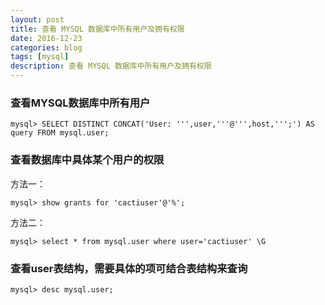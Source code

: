 ```yaml
---
layout: post
title: 查看 MYSQL 数据库中所有用户及拥有权限
date: 2016-12-23
categories: blog
tags: [mysql]
description: 查看 MYSQL 数据库中所有用户及拥有权限
---
```


### 查看MYSQL数据库中所有用户

`mysql> SELECT DISTINCT CONCAT('User: ''',user,'''@''',host,''';') AS query FROM mysql.user;`

### 查看数据库中具体某个用户的权限

方法一：

`mysql> show grants for 'cactiuser'@'%';`    
 
方法二：

`mysql> select * from mysql.user where user='cactiuser' \G`

### 查看user表结构，需要具体的项可结合表结构来查询

`mysql> desc mysql.user;`